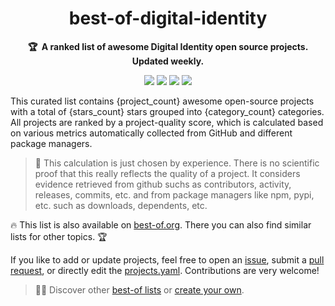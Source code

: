 <!-- markdownlint-disable -->
<h1 align="center">
    best-of-digital-identity
    <br>
</h1>

<p align="center">
    <strong>🏆&nbsp; A ranked list of awesome Digital Identity open source projects. Updated weekly.</strong>
</p>

<p align="center">
    <a href="https://best-of.org" title="Best-of Badge"><img src="http://bit.ly/3o3EHNN"></a>
    <a href="#Contents" title="Project Count"><img src="https://img.shields.io/badge/projects-{project_count}-blue.svg?color=5ac4bf"></a>
    <a href="#Contribution" title="Contributions are welcome"><img src="https://img.shields.io/badge/contributions-welcome-green.svg"></a>
    <a href="https://github.com/jruizaranguren/best-of-digital-identity/releases" title="Best-of Updates"><img src="https://img.shields.io/github/release-date/jruizaranguren/best-of-digital-identity?color=green&label=updated"></a>
</p>

This curated list contains {project_count} awesome open-source projects with a total of {stars_count} stars grouped into {category_count} categories. All projects are ranked by a project-quality score, which is calculated based on various metrics automatically collected from GitHub and different package managers.

>   🚨 This calculation is just chosen by experience. There is no scientific proof that this really reflects the quality of a project. It considers evidence retrieved from github suchs as contributors, activity,     releases, commits, etc. and from package managers like npm, pypi, etc. such as downloads, dependents, etc.


🔥 This list is also available on [best-of.org](https://best-of.org). There you can also find similar lists for other topics. 🏆

If you like to add or update projects, feel free to open an [issue](https://github.com/jruizaranguren/best-of-digital-identity/issues/new/choose), submit a [pull request](https://github.com/jruizaranguren/best-of-digital-identity/pulls), or directly edit the [projects.yaml](https://github.com/jruizaranguren/best-of-digital-identity/edit/main/projects.yaml). Contributions are very welcome!


> 🧙‍♂️  Discover other [best-of lists](https://best-of.org) or [create your own](https://github.com/best-of-lists/best-of/blob/main/create-best-of-list.md).
